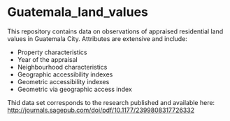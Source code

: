 # Guatemala_land_values
This repository contains data on observations of appraised residential land values in Guatemala City.
Attributes are extensive and include:
* Property characteristics
* Year of the appraisal
* Neighbourhood characteristics
* Geographic accessibility indexes
* Geometric accessibility indexes
* Geometric via geographic access index

Thid data set corresponds to the research published and available here:
http://journals.sagepub.com/doi/pdf/10.1177/2399808317726332

